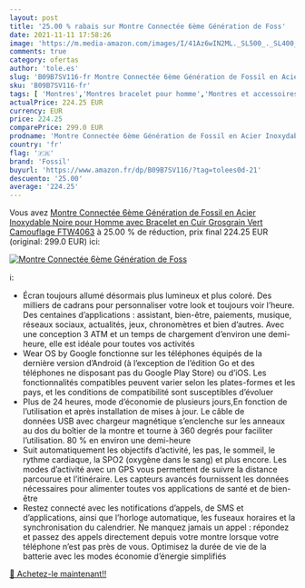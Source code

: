 ```yaml
---
layout: post
title: '25.00 % rabais sur Montre Connectée 6ème Génération de Foss'
date: 2021-11-11 17:58:26
image: 'https://m.media-amazon.com/images/I/41Az6wIN2ML._SL500_._SL400_.jpg'
comments: true
category: ofertas
author: 'tole.es'
slug: 'B09B7SV116-fr Montre Connectée 6ème Génération de Fossil en Acier...'
sku: 'B09B7SV116-fr'
tags: [ 'Montres','Montres bracelet pour homme','Montres et accessoires','Montres homme','fossil', ]
actualPrice: 224.25 EUR
currency: EUR
price: 224.25
comparePrice: 299.0 EUR
prodname: 'Montre Connectée 6ème Génération de Fossil en Acier Inoxydable  Noire  pour Homme avec Bracelet en Cuir Grosgrain Vert Camouflage  FTW4063'
country: 'fr'
flag: '🇫🇷'
brand: 'Fossil'
buyurl: 'https://www.amazon.fr/dp/B09B7SV116/?tag=tolees0d-21'
descuento: '25.00'
average: '224.25'
---
```


Vous avez [Montre Connectée 6ème Génération de Fossil en Acier Inoxydable  Noire  pour Homme avec Bracelet en Cuir Grosgrain Vert Camouflage  FTW4063](https://www.amazon.fr/dp/B09B7SV116/?tag=tolees0d-21)  à  25.00 % de réduction, prix final  224.25 EUR (original: 299.0 EUR) ici:

[![Montre Connectée 6ème Génération de Foss](https://m.media-amazon.com/images/I/41Az6wIN2ML._SL500_._SL400_.jpg)](https://www.amazon.fr/dp/B09B7SV116/?tag=tolees0d-21)

ℹ️:

- Écran toujours allumé désormais plus lumineux et plus coloré. Des milliers de cadrans pour personnaliser votre look et toujours voir l’heure. Des centaines d’applications : assistant, bien-être, paiements, musique, réseaux sociaux, actualités, jeux, chronomètres et bien d’autres. Avec une conception 3 ATM et un temps de chargement d’environ une demi-heure, elle est idéale pour toutes vos activités
- Wear OS by Google fonctionne sur les téléphones équipés de la dernière version d’Android (à l’exception de l’édition Go et des téléphones ne disposant pas du Google Play Store) ou d’iOS. Les fonctionnalités compatibles peuvent varier selon les plates-formes et les pays, et les conditions de compatibilité sont susceptibles d’évoluer
- Plus de 24 heures, mode d’économie de plusieurs jours,En fonction de l’utilisation et après installation de mises à jour. Le câble de données USB avec chargeur magnétique s’enclenche sur les anneaux au dos du boîtier de la montre et tourne à 360 degrés pour faciliter l’utilisation. 80 % en environ une demi-heure
- Suit automatiquement les objectifs d’activité, les pas, le sommeil, le rythme cardiaque, la SPO2 (oxygène dans le sang) et plus encore. Les modes d’activité avec un GPS vous permettent de suivre la distance parcourue et l’itinéraire. Les capteurs avancés fournissent les données nécessaires pour alimenter toutes vos applications de santé et de bien-être
- Restez connecté avec les notifications d’appels, de SMS et d’applications, ainsi que l’horloge automatique, les fuseaux horaires et la synchronisation du calendrier. Ne manquez jamais un appel : répondez et passez des appels directement depuis votre montre lorsque votre téléphone n’est pas près de vous. Optimisez la durée de vie de la batterie avec les modes économie d’énergie simplifiés

[🛒 Achetez-le maintenant!!](https://www.amazon.fr/dp/B09B7SV116/?tag=tolees0d-21)
